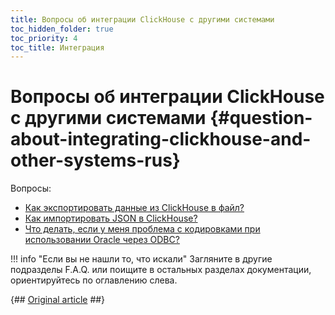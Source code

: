 ```yaml
---
title: Вопросы об интеграции ClickHouse с другими системами
toc_hidden_folder: true
toc_priority: 4
toc_title: Интеграция
---
```


# Вопросы об интеграции ClickHouse с другими системами {#question-about-integrating-clickhouse-and-other-systems-rus}

Вопросы:

-   [Как экспортировать данные из ClickHouse в файл?](file-export.md)
-   [Как импортировать JSON в ClickHouse?](json-import.md)
-   [Что делать, если у меня проблема с кодировками при использовании Oracle через ODBC?](oracle-odbc.md)

!!! info "Если вы не нашли то, что искали"
    Загляните в другие подразделы F.A.Q. или поищите в остальных разделах документации, ориентируйтесь по оглавлению слева.

{## [Original article](https://clickhouse.tech/docs/ru/faq/integration/) ##}

